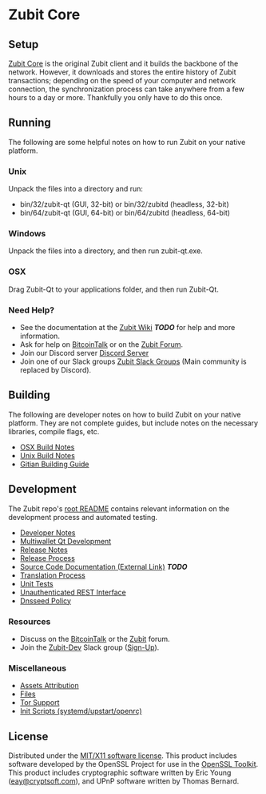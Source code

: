 Zubit Core
=====================

Setup
---------------------
[Zubit Core](http://zubit.org/wallet) is the original Zubit client and it builds the backbone of the network. However, it downloads and stores the entire history of Zubit transactions; depending on the speed of your computer and network connection, the synchronization process can take anywhere from a few hours to a day or more. Thankfully you only have to do this once.

Running
---------------------
The following are some helpful notes on how to run Zubit on your native platform.

### Unix

Unpack the files into a directory and run:

- bin/32/zubit-qt (GUI, 32-bit) or bin/32/zubitd (headless, 32-bit)
- bin/64/zubit-qt (GUI, 64-bit) or bin/64/zubitd (headless, 64-bit)

### Windows

Unpack the files into a directory, and then run zubit-qt.exe.

### OSX

Drag Zubit-Qt to your applications folder, and then run Zubit-Qt.

### Need Help?

* See the documentation at the [Zubit Wiki](https://en.bitcoin.it/wiki/Main_Page) ***TODO***
for help and more information.
* Ask for help on [BitcoinTalk](https://bitcointalk.org/index.php?topic=1262920.0) or on the [Zubit Forum](http://forum.zubit.org/).
* Join our Discord server [Discord Server](https://discord.zubit.org)
* Join one of our Slack groups [Zubit Slack Groups](https://zubit.org/slack-logins/) (Main community is replaced by Discord).

Building
---------------------
The following are developer notes on how to build Zubit on your native platform. They are not complete guides, but include notes on the necessary libraries, compile flags, etc.

- [OSX Build Notes](build-osx.md)
- [Unix Build Notes](build-unix.md)
- [Gitian Building Guide](gitian-building.md)

Development
---------------------
The Zubit repo's [root README](https://github.com/Zubit-Project/Zubit/blob/master/README.md) contains relevant information on the development process and automated testing.

- [Developer Notes](developer-notes.md)
- [Multiwallet Qt Development](multiwallet-qt.md)
- [Release Notes](release-notes.md)
- [Release Process](release-process.md)
- [Source Code Documentation (External Link)](https://dev.visucore.com/bitcoin/doxygen/) ***TODO***
- [Translation Process](translation_process.md)
- [Unit Tests](unit-tests.md)
- [Unauthenticated REST Interface](REST-interface.md)
- [Dnsseed Policy](dnsseed-policy.md)

### Resources

* Discuss on the [BitcoinTalk](https://bitcointalk.org/index.php?topic=1262920.0) or the [Zubit](http://forum.zubit.org/) forum.
* Join the [Zubit-Dev](https://zubit-dev.slack.com/) Slack group ([Sign-Up](https://zubit-dev.herokuapp.com/)).

### Miscellaneous
- [Assets Attribution](assets-attribution.md)
- [Files](files.md)
- [Tor Support](tor.md)
- [Init Scripts (systemd/upstart/openrc)](init.md)

License
---------------------
Distributed under the [MIT/X11 software license](http://www.opensource.org/licenses/mit-license.php).
This product includes software developed by the OpenSSL Project for use in the [OpenSSL Toolkit](https://www.openssl.org/). This product includes
cryptographic software written by Eric Young ([eay@cryptsoft.com](mailto:eay@cryptsoft.com)), and UPnP software written by Thomas Bernard.
